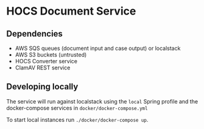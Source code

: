 # HOCS Document Service

## Dependencies
 - AWS SQS queues (document input and case output) or localstack
 - AWS S3 buckets (untrusted)
 - HOCS Converter service 
 - ClamAV REST service
 
 ## Developing locally
 
 The service will run against localstack using the `local` Spring profile and the docker-compose services in `docker/docker-compose.yml`
 
   
 To start local instances run `./docker/docker-compose up`.
